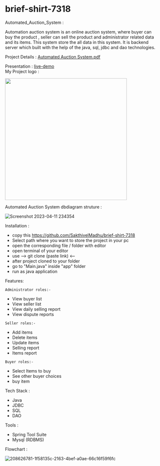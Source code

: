 # brief-shirt-7318 <br>

Automated_Auction_System : <br>

Automation auction system is an online auction system, where buyer can buy the product , seller can sell the product and administrator related data and its items. This system store the all data in this system. It is backend server which built with the help of the java, sql, jdbc and dao technologies.

Project Details : [Automated Auction System.pdf](https://github.com/SakthivelMadhu/brief-shirt-7318/files/11125193/Automated.Auction.System.pdf) <br>

Presentation :  [live-demo](https://drive.google.com/drive/folders/18TTyx6UGZe3w0iRqTwcyqt-htw_FO9Z_?usp=drive_link) <br>
My Project logo : <br>

<img  width="400px" height="400px" src="https://user-images.githubusercontent.com/62326876/229209556-08fb3114-6b9e-426f-b22f-e95e16472785.gif" />

Automated Auction System dbdiagram struture : 

![Screenshot 2023-04-11 234354](https://user-images.githubusercontent.com/62326876/231253126-c8124109-0f45-4624-86f2-85ef3457061b.png)



Installation : <br>
*    copy this https://github.com/SakthivelMadhu/brief-shirt-7318 <br>
*    Select path where you want to store the project in your pc <br>
*    open the corresponding file / folder with editor <br>
*    open terminal of your editor <br>
*    use --> git clone (paste link) <-- <br>
*    after project cloned to your folder <br>
*    go to "Main.java" inside "app" folder <br>
*    run as java application <br>


Features: <br>

    Administrator roles:-

*    View buyer list
*    View seller list
*    View daily selling report
*    View dispute reports

    Seller roles:-

*    Add items
*    Delete items
*    Update items
*    Selling report
*    Items report

    Buyer roles:-

*    Select Items to buy
*    See other buyer choices
*    buy item

Tech Stack : <br>
*    Java <br>
*    JDBC <br>
*    SQL <br>
*    DAO <br>
    
    
   
Tools :  <br>
*    Spring Tool Suite <br>
*    Mysql (RDBMS) <br>


Flowchart : <br>

![208626781-1f58135c-2163-4bef-a0ae-66c16f59f6fc](https://user-images.githubusercontent.com/62326876/229425496-456b1267-a6f5-4e85-8e6e-ffbb8782cb83.jpeg)
